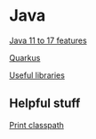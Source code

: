 # Java

[Java 11 to 17 features](java11-17-features.md)

[Quarkus](quarkus/readme.md)

[Useful libraries](useful-libraries.md)

## Helpful stuff

[Print classpath](print-classpath.md)
